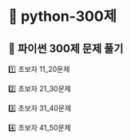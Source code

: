 # :pushpin: python-300제 
## :open_file_folder: 파이썬 300제 문제 풀기

:one: 초보자 11_20문제

:two: 초보자 21_30문제

:three: 초보자 31_40문제

:four: 초보자 41_50문제 
